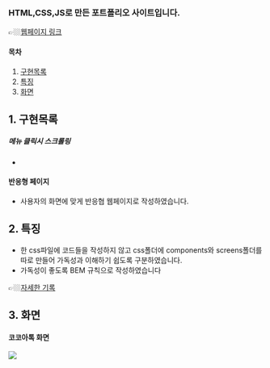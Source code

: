 
### HTML,CSS,JS로 만든 포트폴리오 사이트입니다. 
👉🏼[웹페이지 링크]( https://wlals2997.github.io/portfolio/)

#### 목차
1. [구현목록](#1-%EA%B5%AC%ED%98%84%EB%AA%A9%EB%A1%9D)
2. [특징](#2-%ED%8A%B9%EC%A7%95)
3. [화면](#3-%ED%99%94%EB%A9%B4)


## 1. 구현목록
##### 메뉴 클릭시 스크롤링 
* 

#### 반응형 페이지
- 사용자의 화면에 맞게 반응협 웹페이지로 작성하였습니다.

## 2. 특징
- 한 css파일에 코드들을 작성하지 않고 css폴더에 components와 screens폴더를 따로 만들어 가독성과 이해하기 쉽도록 구분하였습니다.
- 가독성이 좋도록 BEM 규칙으로 작성하였습니다

👉🏼[자세한 기록](https://www.notion.so/1-57221c78136a469d87977854f48a7f3a)

## 3. 화면
#### 코코아톡 화면
<img src="https://postfiles.pstatic.net/MjAyMTEwMDVfODQg/MDAxNjMzNDE0MzYxNjYy.HXolAp1dp84QGIozN2iMsXHx28TSs4FqzK2ZYF9A6xMg.rTxcBeS1hsmE7Va2Gxu06r5fTZyMlv7uaOWiqwllVEIg.JPEG.wlals2997/preview.JPG?type=w773">


